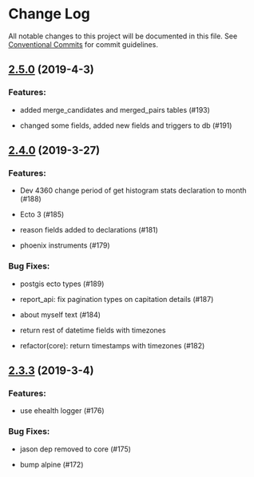 # Change Log

All notable changes to this project will be documented in this file.
See [Conventional Commits](Https://conventionalcommits.org) for commit guidelines.

<!-- changelog -->

## [2.5.0](https://github.com/edenlabllc/report.api/compare/2.4.0...2.5.0) (2019-4-3)




### Features:

* added merge_candidates and merged_pairs tables (#193)

* changed some fields, added new fields and triggers to db (#191)

## [2.4.0](https://github.com/edenlabllc/report.api/compare/2.3.3...2.4.0) (2019-3-27)




### Features:

* Dev 4360 change period of get histogram stats declaration to month (#188)

* Ecto 3 (#185)

* reason fields added to declarations (#181)

* phoenix instruments (#179)

### Bug Fixes:

* postgis ecto types (#189)

* report_api: fix pagination types on capitation details (#187)

* about myself text (#184)

* return rest of datetime fields with timezones

* refactor(core): return timestamps with timezones (#182)

## [2.3.3](https://github.com/edenlabllc/report.api/compare/2.3.3...2.3.3) (2019-3-4)




### Features:

* use ehealth logger (#176)

### Bug Fixes:

* jason dep removed to core (#175)

* bump alpine (#172)
